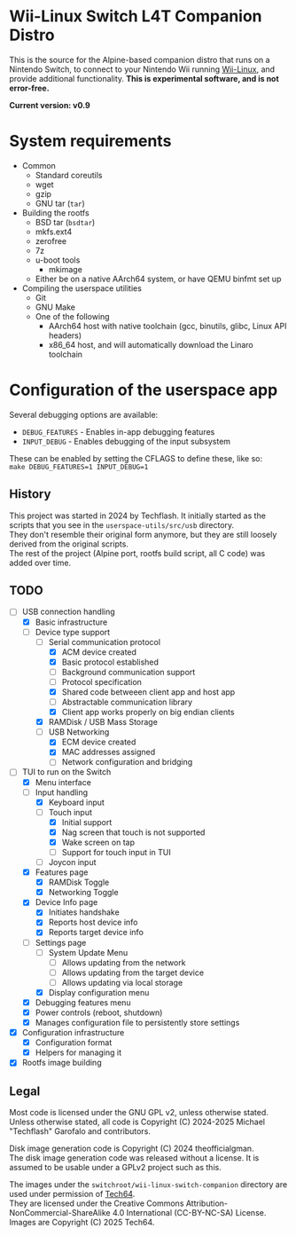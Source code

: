 # Wii-Linux Switch L4T Companion Distro
This is the source for the Alpine-based companion distro that runs on a Nintendo Switch,
to connect to your Nintendo Wii running [Wii-Linux](https://wii-linux.org), and
provide additional functionality.  **This is experimental software, and is not error-free.**

**Current version: v0.9**

# System requirements
- Common
  - Standard coreutils
  - wget
  - gzip
  - GNU tar (`tar`)
- Building the rootfs
  - BSD tar (`bsdtar`)
  - mkfs.ext4
  - zerofree
  - 7z
  - u-boot tools
    - mkimage
  - Either be on a native AArch64 system, or have QEMU binfmt set up
- Compiling the userspace utilities
  - Git
  - GNU Make
  - One of the following
    - AArch64 host with native toolchain (gcc, binutils, glibc, Linux API headers)
    - x86_64 host, and will automatically download the Linaro toolchain

# Configuration of the userspace app
Several debugging options are available:
- `DEBUG_FEATURES` - Enables in-app debugging features
- `INPUT_DEBUG`    - Enables debugging of the input subsystem

These can be enabled by setting the CFLAGS to define these, like so:  
`make DEBUG_FEATURES=1 INPUT_DEBUG=1`

## History
This project was started in 2024 by Techflash.  It initially started as the scripts that you see in the `userspace-utils/src/usb` directory.  
They don't resemble their original form anymore, but they are still loosely derived from the original scripts.  
The rest of the project (Alpine port, rootfs build script, all C code) was added over time.  

## TODO
- [ ] USB connection handling
  - [x] Basic infrastructure
  - [ ] Device type support
    - [ ] Serial communication protocol
      - [x] ACM device created
      - [x] Basic protocol established
      - [ ] Background communication support
      - [ ] Protocol specification
      - [x] Shared code betweeen client app and host app
      - [ ] Abstractable communication library
      - [x] Client app works properly on big endian clients
    - [x] RAMDisk / USB Mass Storage
    - [ ] USB Networking
      - [x] ECM device created
      - [x] MAC addresses assigned
      - [ ] Network configuration and bridging
- [ ] TUI to run on the Switch
  - [x] Menu interface
  - [ ] Input handling
    - [x] Keyboard input
    - [ ] Touch input
      - [x] Initial support
      - [x] Nag screen that touch is not supported
      - [x] Wake screen on tap
      - [ ] Support for touch input in TUI
    - [ ] Joycon input
  - [x] Features page
    - [x] RAMDisk Toggle
    - [x] Networking Toggle
  - [x] Device Info page
    - [x] Initiates handshake
    - [x] Reports host device info
    - [x] Reports target device info
  - [ ] Settings page
    - [ ] System Update Menu
      - [ ] Allows updating from the network
      - [ ] Allows updating from the target device
      - [ ] Allows updating via local storage
    - [x] Display configuration menu
  - [x] Debugging features menu
  - [x] Power controls (reboot, shutdown)
  - [x] Manages configuration file to persistently store settings
- [x] Configuration infrastructure
  - [x] Configuration format
  - [x] Helpers for managing it
- [x] Rootfs image building

## Legal
Most code is licensed under the GNU GPL v2, unless otherwise stated.  
Unless otherwise stated, all code is Copyright (C) 2024-2025 Michael "Techflash" Garofalo and contributors.  

Disk image generation code is Copyright (C) 2024 theofficialgman.  
The disk image generation code was released without a license.  It is assumed to be usable under a GPLv2 project such as this.  

The images under the `switchroot/wii-linux-switch-companion` directory are used under permission of [Tech64](https://github.com/tech64dd).  
They are licensed under the Creative Commons Attribution-NonCommercial-ShareAlike 4.0 International (CC-BY-NC-SA) License.  
Images are Copyright (C) 2025 Tech64.
